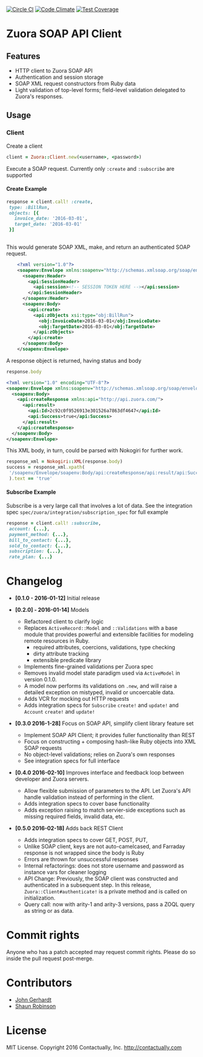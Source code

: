 [![Circle CI](https://circleci.com/gh/contactually/zuora-ruby.svg?style=shield&circle-token=808be5d625e91e331bedb37a2fe94412bb3bc15e)](https://circleci.com/gh/contactually/zuora-ruby)
[![Code Climate](https://codeclimate.com/repos/569444dfa3d810003a00313f/badges/416bae00acf65d690efe/gpa.svg)](https://codeclimate.com/repos/569444dfa3d810003a00313f/feed)
[![Test Coverage](https://codeclimate.com/repos/569444dfa3d810003a00313f/badges/416bae00acf65d690efe/coverage.svg)](https://codeclimate.com/repos/569444dfa3d810003a00313f/coverage)

# Zuora SOAP API Client

## Features
* HTTP client to Zuora SOAP API
* Authentication and session storage
* SOAP XML request constructors from Ruby data
* Light validation of top-level forms; field-level validation delegated to Zuora's responses.

## Usage


### Client

Create a client
```ruby
client = Zuora::Client.new(<username>, <password>)
```


Execute a SOAP request. Currently only  `:create` and `:subscribe` are supported

#### Create Example

 ```ruby
response = client.call! :create,
  type: :BillRun,
  objects: [{ 
    invoice_date: '2016-03-01',
    target_date: '2016-03-01'
  }]
    
```

This would generate SOAP XML, make, and return an authenticated SOAP request.

```xml
    <?xml version="1.0"?>
    <soapenv:Envelope xmlns:soapenv="http://schemas.xmlsoap.org/soap/envelope/" xmlns:api="http://api.zuora.com/" xmlns:obj="http://object.api.zuora.com/" xmlns:xsi="http://www.w3.org/2001/XMLSchema-instance">
      <soapenv:Header>
        <api:SessionHeader>
          <api:session><!-- SESSION TOKEN HERE --></api:session>
        </api:SessionHeader>
      </soapenv:Header>
      <soapenv:Body>
        <api:create>
          <api:zObjects xsi:type="obj:BillRun">
            <obj:InvoiceDate>2016-03-01</obj:InvoiceDate>
            <obj:TargetDate>2016-03-01</obj:TargetDate>
          </api:zObjects>
        </api:create>
      </soapenv:Body>
    </soapenv:Envelope>
```

A response object is returned, having status and body

```ruby
response.body
```

```xml
<?xml version="1.0" encoding="UTF-8"?>
<soapenv:Envelope xmlns:soapenv="http://schemas.xmlsoap.org/soap/envelope/">
  <soapenv:Body>
    <api:createResponse xmlns:api="http://api.zuora.com/">
      <api:result>
        <api:Id>2c92c0f9526913e301526a7863df4647</api:Id>
        <api:Success>true</api:Success>
      </api:result>
    </api:createResponse>
  </soapenv:Body>
</soapenv:Envelope>
```

This XML body, in turn, could be parsed with Nokogiri for further work.

```ruby
response_xml = Nokogiri::XML(response.body)
success = response_xml.xpath(
 '/soapenv/Envelope/soapenv:Body/api:createResponse/api:result/api:Success'
 ).text == 'true'
```


#### Subscribe Example
Subscribe is a very large call that involves a lot of data. See the integration spec `spec/zuora/integration/subscription_spec` for full example

 ```ruby
response = client.call! :subscribe, 
  account: {...},
  payment_method: {...},
  bill_to_contact: {...},
  sold_to_contact: {...},
  subscription: {...},
  rate_plan: {...}

```

# Changelog
* **[0.1.0 - 2016-01-12]** Initial release 
* **[0.2.0] - 2016-01-14]** Models
     - Refactored client to clarify logic 
     - Replaces `ActiveRecord::Model` and `::Validations` with a base module that provides powerful and extensible facilities for modeling remote resources in Ruby. 
       * required attributes, coercions, validations, type checking
       * dirty attribute tracking
       * extensible predicate library
     - Implements fine-grained validations per Zuora spec
     - Removes invalid model state paradigm used via `ActiveModel` in version 0.1.0.
     -  A model now performs its validations on `.new`, and will raise a detailed exception on mistyped, invalid or uncoercable data.
     - Adds VCR for mocking out HTTP requests
     - Adds integration specs for `Subscribe` `create!` and `update!` and `Account` `create!` and `update!`

* **[0.3.0 2016-1-28]** Focus on SOAP API, simplify client library feature set
    - Implement SOAP API Client; it provides fuller functionality than REST 
    - Focus on constructing + composing hash-like Ruby objects into XML SOAP requests 
    - No object-level validations; relies on Zuora's own responses
    - See integration specs for full interface
    
* **[0.4.0 2016-02-10]** Improves interface and feedback loop between developer and Zuora servers.
  - Allow flexible submission of parameters to the API.  Let Zuora's API handle validation instead of performing in the client.
  - Adds integration specs to cover base functionality
  - Adds exception raising to match servier-side exceptions such as missing required fields, invalid data, etc.

* **[0.5.0 2016-02-18]** Adds back REST Client
  - Adds integration specs to cover GET, POST, PUT, 
  - Unlike SOAP client, keys are not auto-camelcased, and Farraday response is not wrapped since the body is Ruby
  - Errors are thrown for unsuccessful responses
  - Internal refactorings: does not store username and password as instance vars for cleaner logging
  - API Change: Previously, the SOAP client was constructed and authenticated in a subsequent step. In this release, `Zuora::Client#authenticate!` is a private method and is called on initialization.
  - Query call: now with arity-1 and arity-3 versions, pass a ZOQL query as string or as data.

# Commit rights
Anyone who has a patch accepted may request commit rights. Please do so inside the pull request post-merge.

# Contributors
* [John Gerhardt](https://github.com/jwg2s)
* [Shaun Robinson](https://github.com/env)

# License
MIT License. Copyright 2016 Contactually, Inc. http://contactually.com
